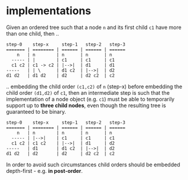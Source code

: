 
<!-- ======================================================================= -->
# implementations

Given an ordered tree such that a node `n` and its first child `c1` have more
than one child, then ..

```
step-0    step-x     step-1   step-2   step-3
======= | ======== | ====== | ====== | ======
    n   | n        | n      | n      | n
  ----- | |        | c1     | c1     | c1
  c1 c2 | c1 -> c2 | |-->|  | d1     | d1
-----   | | \      | d1 c2  | |-->|  | d2
d1 d2   | d1 d2    | d2     | d2 c2  | c2
```

.. embedding the child order `(c1,c2)` of `n` (step-x) before embedding
the child order `(d1,d2)` of `c1`, then an intermediate step is such that
the implementation of a node object (e.g. `c1`) must be able to temporarily
support up to **three child nodes**, even though the resulting tree is
guaranteed to be binary.

```
step-0    step-x     step-1   step-2   step-3
======= | ======== | ====== | ====== | ======
    n   | n        | n      | n      | n
  ----- | |-->|    | c1     | c1     | c1
  c1 c2 | c1 c2    | |-->|  | d1     | d2
-----   | d1       | d1 c2  | |-->|  | d2
d1 d2   | d2       | d2     | d2 c2  | c2
```

In order to avoid such circumstances child orders should be embedded
depth-first - e.g. **in post-order**.
